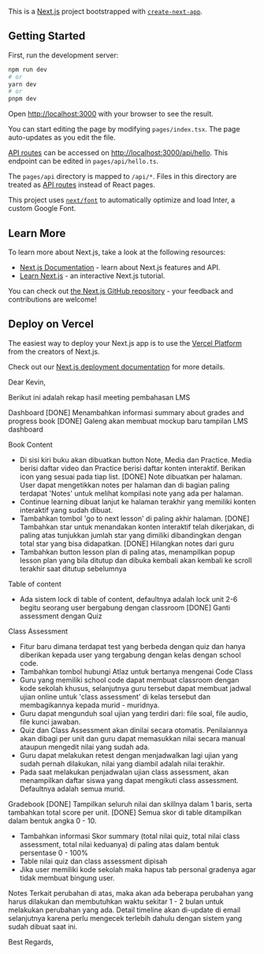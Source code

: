This is a [Next.js](https://nextjs.org/) project bootstrapped with [`create-next-app`](https://github.com/vercel/next.js/tree/canary/packages/create-next-app).

## Getting Started

First, run the development server:

```bash
npm run dev
# or
yarn dev
# or
pnpm dev
```

Open [http://localhost:3000](http://localhost:3000) with your browser to see the result.

You can start editing the page by modifying `pages/index.tsx`. The page auto-updates as you edit the file.

[API routes](https://nextjs.org/docs/api-routes/introduction) can be accessed on [http://localhost:3000/api/hello](http://localhost:3000/api/hello). This endpoint can be edited in `pages/api/hello.ts`.

The `pages/api` directory is mapped to `/api/*`. Files in this directory are treated as [API routes](https://nextjs.org/docs/api-routes/introduction) instead of React pages.

This project uses [`next/font`](https://nextjs.org/docs/basic-features/font-optimization) to automatically optimize and load Inter, a custom Google Font.

## Learn More

To learn more about Next.js, take a look at the following resources:

- [Next.js Documentation](https://nextjs.org/docs) - learn about Next.js features and API.
- [Learn Next.js](https://nextjs.org/learn) - an interactive Next.js tutorial.

You can check out [the Next.js GitHub repository](https://github.com/vercel/next.js/) - your feedback and contributions are welcome!

## Deploy on Vercel

The easiest way to deploy your Next.js app is to use the [Vercel Platform](https://vercel.com/new?utm_medium=default-template&filter=next.js&utm_source=create-next-app&utm_campaign=create-next-app-readme) from the creators of Next.js.

Check out our [Next.js deployment documentation](https://nextjs.org/docs/deployment) for more details.


Dear Kevin,

Berikut ini adalah rekap hasil meeting pembahasan LMS

Dashboard
[DONE] Menambahkan informasi summary about grades and progress book
[DONE] Galeng akan membuat mockup baru tampilan LMS dashboard

Book Content
- Di sisi kiri buku akan dibuatkan button Note, Media dan Practice. Media berisi daftar video dan Practice berisi daftar konten interaktif. Berikan icon yang sesuai pada tiap list.
[DONE] Note dibuatkan per halaman. User dapat mengetikkan notes per halaman dan di bagian paling terdapat 'Notes' untuk melihat kompilasi note yang ada per halaman.
- Continue learning dibuat lanjut ke halaman terakhir yang memiliki konten interaktif yang sudah dibuat.
- Tambahkan tombol 'go to next lesson' di paling akhir halaman.
[DONE] Tambahkan star untuk menandakan konten interaktif telah dikerjakan, di paling atas tunjukkan jumlah star yang dimiliki dibandingkan dengan total star yang bisa didapatkan.
[DONE] Hilangkan notes dari guru
- Tambahkan button lesson plan di paling atas, menampilkan popup lesson plan yang bila ditutup dan dibuka kembali akan kembali ke scroll terakhir saat ditutup sebelumnya

Table of content
- Ada sistem lock di table of content, defaultnya adalah lock unit 2-6 begitu seorang user bergabung dengan classroom
[DONE] Ganti assessment dengan Quiz

Class Assessment
- Fitur baru dimana terdapat test yang berbeda dengan quiz dan hanya diberikan kepada user yang tergabung dengan kelas dengan school code.
- Tambahkan tombol hubungi Atlaz untuk bertanya mengenai Code Class
- Guru yang memiliki school code dapat membuat classroom dengan kode sekolah khusus, selanjutnya guru tersebut dapat membuat jadwal ujian online untuk 'class assessment' di kelas tersebut dan membagikannya kepada murid - muridnya.
- Guru dapat mengunduh soal ujian yang terdiri dari: file soal, file audio, file kunci jawaban.
- Quiz dan Class Assessment akan dinilai secara otomatis. Penilaiannya akan dibagi per unit dan guru dapat memasukkan nilai secara manual ataupun mengedit nilai yang sudah ada.
- Guru dapat melakukan retest dengan menjadwalkan lagi ujian yang sudah pernah dilakukan, nilai yang diambil adalah nilai terakhir.
- Pada saat melakukan penjadwalan ujian class assessment, akan menampilkan daftar siswa yang dapat mengikuti class assessment. Defaultnya adalah semua murid.

Gradebook
[DONE] Tampilkan seluruh nilai dan skillnya dalam 1 baris, serta tambahkan total score per unit.
[DONE] Semua skor di table ditampilkan dalam bentuk angka 0 - 10.
- Tambahkan informasi Skor summary (total nilai quiz, total nilai class assessment, total nilai keduanya) di paling atas dalam bentuk persentase 0 - 100%
- Table nilai quiz dan class assessment dipisah
- Jika user memiliki kode sekolah maka hapus tab personal gradenya agar tidak membuat bingung user.

Notes
Terkait perubahan di atas, maka akan ada beberapa perubahan yang harus dilakukan dan membutuhkan waktu sekitar 1 - 2 bulan untuk melakukan perubahan yang ada. Detail timeline akan di-update di email selanjutnya karena perlu mengecek terlebih dahulu dengan sistem yang sudah dibuat saat ini.

Best Regards,